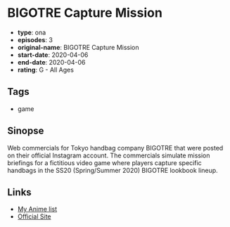 # BIGOTRE Capture Mission

-   **type**: ona
-   **episodes**: 3
-   **original-name**: BIGOTRE Capture Mission
-   **start-date**: 2020-04-06
-   **end-date**: 2020-04-06
-   **rating**: G - All Ages

## Tags

-   game

## Sinopse

Web commercials for Tokyo handbag company BIGOTRE that were posted on their official Instagram account. The commercials simulate mission briefings for a fictitious video game where players capture specific handbags in the SS20 (Spring/Summer 2020) BIGOTRE lookbook lineup.

## Links

-   [My Anime list](https://myanimelist.net/anime/42168/BIGOTRE_Capture_Mission)
-   [Official Site](https://bigotre.com/)
